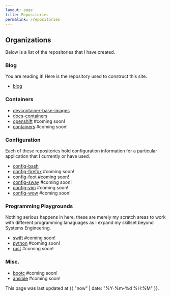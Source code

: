 ```yaml
---
layout: page
title: Repositories
permalink: /repositories
---
```

## Organizations

Below is a list of the repositories that I have created.

### Blog

You are reading it! Here is the repository used to construct this site.

* [blog](https://github.com/t-c-l-o-u-d/blog)

### Containers

* [devcontainer-base-images](https://github.com/t-c-l-o-u-d/config-devcontainer)
* [docs-containers](https://github.com/t-c-l-o-u-d/docs-containers)
* [openshift](https://gitlab.com/tcloud-private/openshift)  #coming soon!
* [containers](https://gitlab.com/tcloud-private/containers)  #coming soon!

### Configuration

Each of these repositories hold configuration information for a particular application that I currently or have used. 
* [config-bash](https://github.com/t-c-l-o-u-d/config-bash)
* [config-firefox](https://github.com/t-c-l-o-u-d/config-firefox) #coming soon!
* [config-foot](https://github.com/t-c-l-o-u-d/config-foot) #coming soon!
* [config-sway](https://github.com/t-c-l-o-u-d/config-sway) #coming soon!
* [config-vim](https://github.com/t-c-l-o-u-d/config-vim) #coming soon!
* [config-wow](https://github.com/t-c-l-o-u-d/wow) #coming soon!


### Programming Playgrounds

Nothing serious happens in here, these are merely my scratch areas to work with different programming lanaguages as I expand my skillset beyond Systems Engineering.

* [swift](https://gitlab.com/tcloud-private/swift) #coming soon!
* [python](https://gitlab.com/tcloud-private/python) #coming soon!
* [rust](https://github.com/t-c-l-o-u-d/rust) #coming soon!



### Misc.
* [bootc](https://gitlab.com/tcloud-private/bootc) #coming soon!
* [ansible](https://gitlab.com/tcloud-private/ansible) #coming soon!

This page was last updated at {{ "now" | date: "%Y-%m-%d %H:%M" }}.

